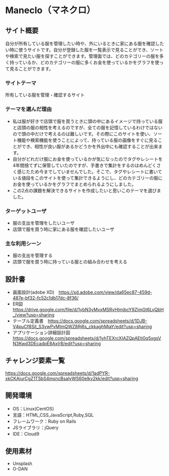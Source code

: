 # Maneclo（マネクロ）

## サイト概要
自分が所有している服を管理したい時や、外にいるときに家にある服を確認したい時に使うサイトです。自分が登録した服を一覧表示で見ることができ、ソートや検索で見たい服を探すことができます。管理面では、どのカテゴリーの服を多く持っているか、どのカテゴリーの服に多くお金を使っているかをグラフを使って見ることができます。

### サイトテーマ
所有している服を管理・確認するサイト

### テーマを選んだ理由
- 私は服が好きで店頭で服を買うときに頭の中にあるイメージで持っている服と店頭の服の相性を考えるのですが、全ての服を記憶しているわけではないので頭の中だけで考えるのは難しいです。その際にこのサイトを使い、ソート機能や検索機能を使うことによって、持っている服の画像をすぐに見ることができ、相性が良い服があるかどうかを外出中にも確認することが出来ます。
- 自分がどれだけ服にお金を使っているかが気になったのでタグやレシートを4年間捨てずに保管していたのですが、手書きで集計をするのはめんどくさく感じたため今までしていませんでした。そこで、タグやレシートに書いている値段をこのサイトを使って集計できるようにし、どのカテゴリーの服にお金を使っているかをグラフでまとめられるようにしました。
- この2点の課題を解決できるサイトを作成したいと思いこのテーマを選びました。

### ターゲットユーザ
- 服の支出を管理をしたいユーザ
- 店頭で服を買う時に家にある服を確認したいユーザ

### 主な利用シーン
- 服の支出を管理する
- 店頭で服を買う時に持っている服との組み合わせを考える

## 設計書
- 画面設計(adobe XD)　https://xd.adobe.com/view/da65ec87-459d-487e-bf32-fc52c1db17dc-8f36/
- ER図　https://drive.google.com/file/d/1ybN3yMvxMSRvHlmibcY9ZimGt6LvQbH_/view?usp=sharing
- テーブル定義書　https://docs.google.com/spreadsheets/d/1DJB-V4puCf8SiI_S3ywPvMImQWZ8Rj6s_ckkaghMjaY/edit?usp=sharing
- アプリケーション詳細設計図　https://docs.google.com/spreadsheets/d/1yhTEXrcXIAZQpAEti0q5xgsVN3Kwd3DEcadpE8Axlr8/edit?usp=sharing

## チャレンジ要素一覧
https://docs.google.com/spreadsheets/d/1adPYR-xkCKAjurCgZ1T5bS4msncBsalyWS60elkv2kk/edit?usp=sharing

## 開発環境
- OS：Linux(CentOS)
- 言語：HTML,CSS,JavaScript,Ruby,SQL
- フレームワーク：Ruby on Rails
- JSライブラリ：jQuery
- IDE：Cloud9

## 使用素材
- Unsplash
- O-DAN
